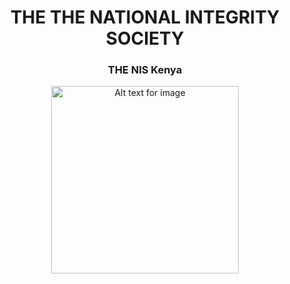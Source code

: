 <div align="center">

# THE THE NATIONAL INTEGRITY SOCIETY

### THE NIS Kenya

</div>
<div align="center">
  <img src="[image_url_or_path](https://www.google.com/imgres?q=KENYA%20flag%20and%20youth%20IMAGE&imgurl=https%3A%2F%2Fdemocracyinafrica.org%2Fwp-content%2Fuploads%2F2024%2F07%2FDesigner.jpeg&imgrefurl=https%3A%2F%2Fdemocracyinafrica.org%2Frutos-finance-bill-reversal-not-enough-to-satisfy-discontented-kenyan-youth%2F&docid=aPl7X8SthZRTnM&tbnid=8FN2gUjLPhbxDM&vet=12ahUKEwiCzaOlibKKAxUZQ6QEHf1jCtQQM3oECGwQAA..i&w=1024&h=1024&hcb=2&ved=2ahUKEwiCzaOlibKKAxUZQ6QEHf1jCtQQM3oECGwQAA)" alt="Alt text for image" width="300"/>
</div>
